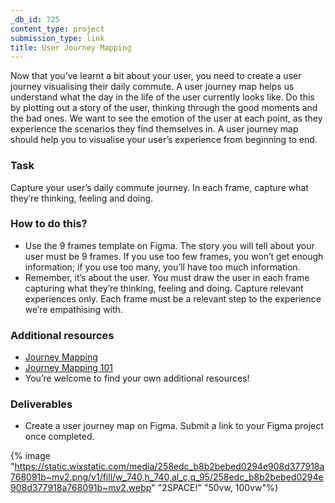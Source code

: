 ```yaml
---
_db_id: 725
content_type: project
submission_type: link
title: User Journey Mapping
---
```


Now that you’ve learnt a bit about your user, you need to create a user journey visualising their daily commute. A user journey map helps us understand what the day in the life of the user currently looks like. Do this by plotting out a story of the user, thinking through the good moments and the bad ones. We want to see the emotion of the user at each point, as they experience the scenarios they find themselves in. A user journey map should help you to visualise your user’s experience from beginning to end.

### Task

Capture your user’s daily commute journey. In each frame, capture what they’re thinking, feeling and doing.

### How to do this?

- Use the 9 frames template on Figma. The story you will tell about your user must be 9 frames. If you use too few frames, you won’t get enough information; if you use too many, you’ll have too much information.
- Remember, it’s about the user. You must draw the user in each frame capturing what they’re thinking, feeling and doing. Capture relevant experiences only. Each frame must be a relevant step to the experience we’re empathising with.

### Additional resources

- [Journey Mapping](https://www.designkit.org/methods/journey-map)
- [Journey Mapping 101](https://www.nngroup.com/articles/journey-mapping-101/)
- You’re welcome to find your own additional resources!

### Deliverables

- Create a user journey map on Figma. Submit a link to your Figma project once completed.

{% image "https://static.wixstatic.com/media/258edc_b8b2bebed0294e908d377918a768091b~mv2.png/v1/fill/w_740,h_740,al_c,q_95/258edc_b8b2bebed0294e908d377918a768091b~mv2.webp" "2SPACE!" "50vw, 100vw"%}